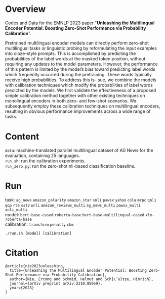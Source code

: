 # Overview
Codes and Data for the EMNLP 2023 paper "**Unleashing the Multilingual Encoder Potential: Boosting Zero-Shot Performance via Probability Calibration**".

Pretrained multilingual encoder models can directly perform zero-shot multilingual tasks or linguistic probing by reformulating the input examples into cloze-style prompts. This is accomplished by predicting the probabilities of the label words at the masked token position, without requiring any updates to the model parameters. However, the performance of this pattern is limited by the model’s bias toward predicting label words which frequently occurred during the pretraining. These words typically receive high probabilities. To address this is- sue, we combine the models with calibration techniques which modify the probabilities of label words predicted by the models. We first validate the effectiveness of a proposed simple calibration method together with other existing techniques on monolingual encoders in both zero- and few-shot scenarios. We subsequently employ these calibration techniques on multilingual encoders, resulting in obvious performance improvements across a wide range of tasks.

# Content
`data`: machine-translated parallel multilingual dataset of AG News for the evaluation, containing 25 languages.  
`run.sh`: run the calibration experiments.  
`run_zero.py`: run the zero-shot nli-based classification baseline.  

# Run
task: `ag_news` `amazon_polarity` `amazon_star` `xnli` `pawsx` `yahoo` `cola` `mrpc` `qnli` `qqp` `rte` `sst2` `wnli` `amazon_reviews_multi` `ag_news_multi` `pawsx_multi` `xnli_multi`  
model: `bert-base-cased` `roberta-base` `bert-base-multilingual-cased` `xlm-roberta-base`  
calibration: `transform` `penalty` `cbm`  

```
./run.sh [model] [calibration]
```

# Citation
```
@article{nie2023unleashing,
  title={Unleashing the Multilingual Encoder Potential: Boosting Zero-Shot Performance via Probability Calibration},
  author={Nie, Ercong and Schmid, Helmut and Sch{\`u}tze, Hinrich},
  journal={arXiv preprint arXiv:2310.05069},
  year={2023}
}
```
